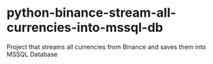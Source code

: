# python-binance-stream-all-currencies-into-mssql-db
Project that streams all currencies from Binance and saves them into MSSQL Database
